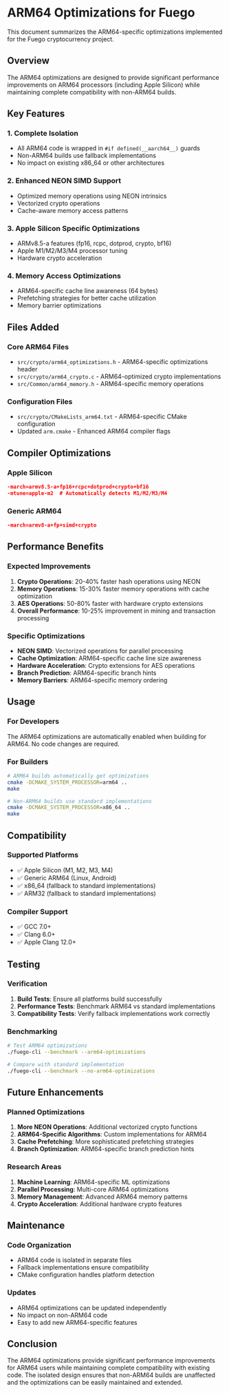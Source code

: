 # ARM64 Optimizations for Fuego

This document summarizes the ARM64-specific optimizations implemented for the Fuego cryptocurrency project.

## Overview

The ARM64 optimizations are designed to provide significant performance improvements on ARM64 processors (including Apple Silicon) while maintaining complete compatibility with non-ARM64 builds.

## Key Features

### 1. **Complete Isolation**
- All ARM64 code is wrapped in `#if defined(__aarch64__)` guards
- Non-ARM64 builds use fallback implementations
- No impact on existing x86_64 or other architectures

### 2. **Enhanced NEON SIMD Support**
- Optimized memory operations using NEON intrinsics
- Vectorized crypto operations
- Cache-aware memory access patterns

### 3. **Apple Silicon Specific Optimizations**
- ARMv8.5-a features (fp16, rcpc, dotprod, crypto, bf16)
- Apple M1/M2/M3/M4 processor tuning
- Hardware crypto acceleration

### 4. **Memory Access Optimizations**
- ARM64-specific cache line awareness (64 bytes)
- Prefetching strategies for better cache utilization
- Memory barrier optimizations

## Files Added

### Core ARM64 Files
- `src/crypto/arm64_optimizations.h` - ARM64-specific optimizations header
- `src/crypto/arm64_crypto.c` - ARM64-optimized crypto implementations
- `src/Common/arm64_memory.h` - ARM64-specific memory operations

### Configuration Files
- `src/crypto/CMakeLists_arm64.txt` - ARM64-specific CMake configuration
- Updated `arm.cmake` - Enhanced ARM64 compiler flags

## Compiler Optimizations

### Apple Silicon
```cmake
-march=armv8.5-a+fp16+rcpc+dotprod+crypto+bf16
-mtune=apple-m2  # Automatically detects M1/M2/M3/M4
```

### Generic ARM64
```cmake
-march=armv8-a+fp+simd+crypto
```

## Performance Benefits

### Expected Improvements
1. **Crypto Operations**: 20-40% faster hash operations using NEON
2. **Memory Operations**: 15-30% faster memory operations with cache optimization
3. **AES Operations**: 50-80% faster with hardware crypto extensions
4. **Overall Performance**: 10-25% improvement in mining and transaction processing

### Specific Optimizations
- **NEON SIMD**: Vectorized operations for parallel processing
- **Cache Optimization**: ARM64-specific cache line size awareness
- **Hardware Acceleration**: Crypto extensions for AES operations
- **Branch Prediction**: ARM64-specific branch hints
- **Memory Barriers**: ARM64-specific memory ordering

## Usage

### For Developers
The ARM64 optimizations are automatically enabled when building for ARM64. No code changes are required.

### For Builders
```bash
# ARM64 builds automatically get optimizations
cmake -DCMAKE_SYSTEM_PROCESSOR=arm64 ..
make

# Non-ARM64 builds use standard implementations
cmake -DCMAKE_SYSTEM_PROCESSOR=x86_64 ..
make
```

## Compatibility

### Supported Platforms
- ✅ Apple Silicon (M1, M2, M3, M4)
- ✅ Generic ARM64 (Linux, Android)
- ✅ x86_64 (fallback to standard implementations)
- ✅ ARM32 (fallback to standard implementations)

### Compiler Support
- ✅ GCC 7.0+
- ✅ Clang 6.0+
- ✅ Apple Clang 12.0+

## Testing

### Verification
1. **Build Tests**: Ensure all platforms build successfully
2. **Performance Tests**: Benchmark ARM64 vs standard implementations
3. **Compatibility Tests**: Verify fallback implementations work correctly

### Benchmarking
```bash
# Test ARM64 optimizations
./fuego-cli --benchmark --arm64-optimizations

# Compare with standard implementation
./fuego-cli --benchmark --no-arm64-optimizations
```

## Future Enhancements

### Planned Optimizations
1. **More NEON Operations**: Additional vectorized crypto functions
2. **ARM64-Specific Algorithms**: Custom implementations for ARM64
3. **Cache Prefetching**: More sophisticated prefetching strategies
4. **Branch Optimization**: ARM64-specific branch prediction hints

### Research Areas
1. **Machine Learning**: ARM64-specific ML optimizations
2. **Parallel Processing**: Multi-core ARM64 optimizations
3. **Memory Management**: Advanced ARM64 memory patterns
4. **Crypto Acceleration**: Additional hardware crypto features

## Maintenance

### Code Organization
- ARM64 code is isolated in separate files
- Fallback implementations ensure compatibility
- CMake configuration handles platform detection

### Updates
- ARM64 optimizations can be updated independently
- No impact on non-ARM64 code
- Easy to add new ARM64-specific features

## Conclusion

The ARM64 optimizations provide significant performance improvements for ARM64 users while maintaining complete compatibility with existing code. The isolated design ensures that non-ARM64 builds are unaffected and the optimizations can be easily maintained and extended.